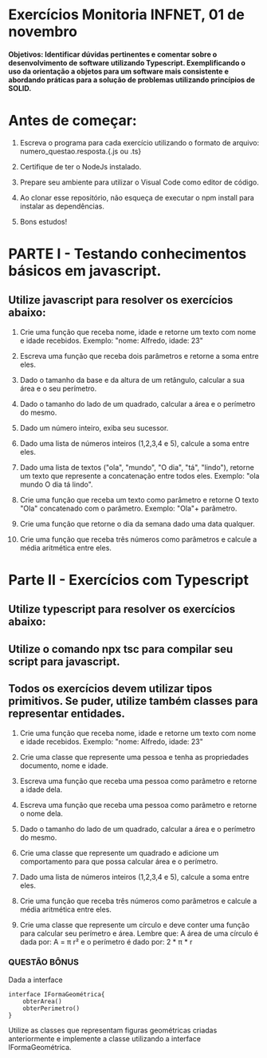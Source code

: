 # Exercícios Monitoria INFNET, 01 de novembro

#### Objetivos: Identificar dúvidas pertinentes e comentar sobre o desenvolvimento de software utilizando Typescript. Exemplificando o uso da orientação a objetos para um software mais consistente e abordando práticas para a solução de problemas utilizando princípios de SOLID.

# Antes de começar: 

1. Escreva o programa para cada exercício utilizando o formato de arquivo: numero_questao.resposta.{.js ou .ts}

2. Certifique de ter o NodeJs instalado.
   
3. Prepare seu ambiente para utilizar o Visual Code como editor de código.
   
4. Ao clonar esse repositório, não esqueça de executar o npm install para instalar as dependências.
   
5. Bons estudos!


# PARTE I - Testando conhecimentos básicos em javascript.

## Utilize javascript para resolver os exercícios abaixo:

1) Crie uma função que receba nome, idade e retorne um texto com nome e idade recebidos. Exemplo: "nome: Alfredo, idade: 23"
   
2) Escreva uma função que receba dois parâmetros e retorne a soma entre eles.
   
3) Dado o tamanho da base e da altura de um retângulo, calcular a sua área e o seu perímetro.

4) Dado o tamanho do lado de um quadrado, calcular a área e o perímetro do mesmo.

5) Dado um número inteiro, exiba seu sucessor.

6) Dado uma lista de números inteiros (1,2,3,4 e 5), calcule a soma entre eles.

7) Dado uma lista de textos ("ola", "mundo", "O dia", "tá", "lindo"), retorne um texto que represente a concatenação entre todos eles. Exemplo: "ola mundo O dia tá lindo".
   
8) Crie uma função que receba um texto como parâmetro e retorne O texto "Ola" concatenado com o parâmetro. Exemplo: "Ola"+ parâmetro.
   
9)  Crie uma função que retorne o dia da semana dado uma data qualquer.

10) Crie uma função que receba três números como parâmetros e calcule a média aritmética entre eles.
    
# Parte II - Exercícios com Typescript

## Utilize typescript para resolver os exercícios abaixo:

## Utilize o comando npx tsc para compilar seu script para javascript.

## Todos os exercícios devem utilizar tipos primitivos. Se puder, utilize também classes para representar entidades.

1) Crie uma função que receba nome, idade e retorne um texto com nome e idade recebidos. Exemplo: "nome: Alfredo, idade: 23"

2) Crie uma classe que represente uma pessoa e tenha as propriedades documento, nome e idade. 

3) Escreva uma função que receba uma pessoa como parâmetro e retorne a idade dela.
   
4) Escreva uma função que receba uma pessoa como parâmetro e retorne o nome dela.

5) Dado o tamanho do lado de um quadrado, calcular a área e o perímetro do mesmo.

6) Crie uma classe que represente um quadrado e adicione um comportamento para que possa calcular área e o perímetro.
   
7) Dado uma lista de números inteiros (1,2,3,4 e 5), calcule a soma entre eles.

8)  Crie uma função que receba três números como parâmetros e calcule a média aritmética entre eles.
   
9)  Crie uma classe que represente um círculo e deve conter uma função para calcular seu perímetro e área. Lembre que: A área de uma círculo é dada por: A = π r² e o perímetro é dado por:  2 * π * r

### QUESTÃO BÔNUS

Dada a interface 

    interface IFormaGeométrica{
        obterArea()
        obterPerimetro()
    }

Utilize as classes que representam figuras geométricas criadas anteriormente e implemente a classe utilizando a interface IFormaGeométrica.


  